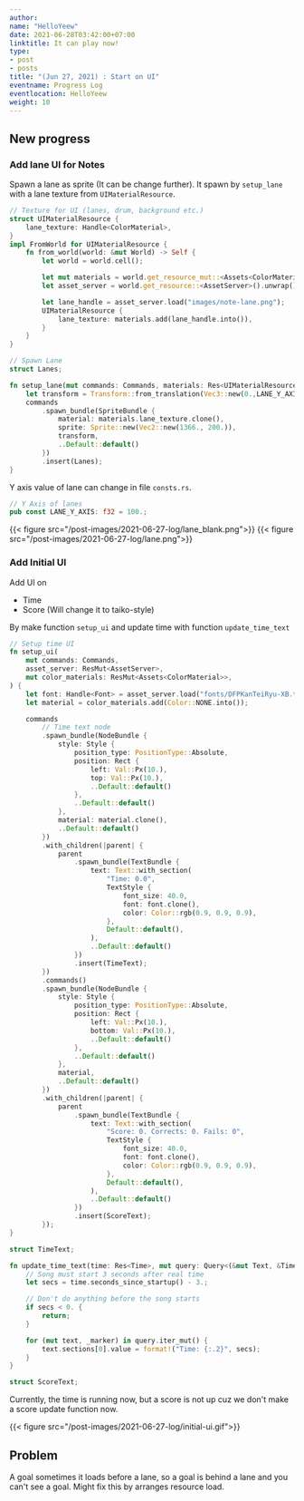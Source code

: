 ```yaml
---
author:
name: "HelloYeew"
date: 2021-06-28T03:42:00+07:00
linktitle: It can play now!
type:
- post
- posts
title: "(Jun 27, 2021) : Start on UI"
eventname: Progress Log
eventlocation: HelloYeew
weight: 10
---
```

## New progress

### Add lane UI for Notes

Spawn a lane as sprite (It can be change further). It spawn by `setup_lane` with a lane texture from `UIMaterialResource`.

```rust
// Texture for UI (lanes, drum, background etc.)
struct UIMaterialResource {
    lane_texture: Handle<ColorMaterial>,
}
impl FromWorld for UIMaterialResource {
    fn from_world(world: &mut World) -> Self {
        let world = world.cell();

        let mut materials = world.get_resource_mut::<Assets<ColorMaterial>>().unwrap();
        let asset_server = world.get_resource::<AssetServer>().unwrap();

        let lane_handle = asset_server.load("images/note-lane.png");
        UIMaterialResource {
            lane_texture: materials.add(lane_handle.into()),
        }
    }
}

// Spawn Lane
struct Lanes;

fn setup_lane(mut commands: Commands, materials: Res<UIMaterialResource>) {
    let transform = Transform::from_translation(Vec3::new(0.,LANE_Y_AXIS, 1.));
    commands
        .spawn_bundle(SpriteBundle {
            material: materials.lane_texture.clone(),
            sprite: Sprite::new(Vec2::new(1366., 200.)),
            transform,
            ..Default::default()
        })
        .insert(Lanes);
}
```

Y axis value of lane can change in file `consts.rs`.

```rust
// Y Axis of lanes
pub const LANE_Y_AXIS: f32 = 100.;
```

{{< figure src="/post-images/2021-06-27-log/lane_blank.png">}}
{{< figure src="/post-images/2021-06-27-log/lane.png">}}

### Add Initial UI

Add UI on
- Time
- Score (Will change it to taiko-style)

By make function `setup_ui` and update time with function `update_time_text`

```rust
// Setup time UI
fn setup_ui(
    mut commands: Commands,
    asset_server: ResMut<AssetServer>,
    mut color_materials: ResMut<Assets<ColorMaterial>>,
) {
    let font: Handle<Font> = asset_server.load("fonts/DFPKanTeiRyu-XB.ttf");
    let material = color_materials.add(Color::NONE.into());

    commands
        // Time text node
        .spawn_bundle(NodeBundle {
            style: Style {
                position_type: PositionType::Absolute,
                position: Rect {
                    left: Val::Px(10.),
                    top: Val::Px(10.),
                    ..Default::default()
                },
                ..Default::default()
            },
            material: material.clone(),
            ..Default::default()
        })
        .with_children(|parent| {
            parent
                .spawn_bundle(TextBundle {
                    text: Text::with_section(
                        "Time: 0.0",
                        TextStyle {
                            font_size: 40.0,
                            font: font.clone(),
                            color: Color::rgb(0.9, 0.9, 0.9),
                        },
                        Default::default(),
                    ),
                    ..Default::default()
                })
                .insert(TimeText);
        })
        .commands()
        .spawn_bundle(NodeBundle {
            style: Style {
                position_type: PositionType::Absolute,
                position: Rect {
                    left: Val::Px(10.),
                    bottom: Val::Px(10.),
                    ..Default::default()
                },
                ..Default::default()
            },
            material,
            ..Default::default()
        })
        .with_children(|parent| {
            parent
                .spawn_bundle(TextBundle {
                    text: Text::with_section(
                        "Score: 0. Corrects: 0. Fails: 0",
                        TextStyle {
                            font_size: 40.0,
                            font: font.clone(),
                            color: Color::rgb(0.9, 0.9, 0.9),
                        },
                        Default::default(),
                    ),
                    ..Default::default()
                })
                .insert(ScoreText);
        });
}

struct TimeText;

fn update_time_text(time: Res<Time>, mut query: Query<(&mut Text, &TimeText)>) {
    // Song must start 3 seconds after real time
    let secs = time.seconds_since_startup() - 3.;

    // Don't do anything before the song starts
    if secs < 0. {
        return;
    }

    for (mut text, _marker) in query.iter_mut() {
        text.sections[0].value = format!("Time: {:.2}", secs);
    }
}

struct ScoreText;
```

Currently, the time is running now, but a score is not up cuz we don't make a score update function now.

{{< figure src="/post-images/2021-06-27-log/initial-ui.gif">}}

## Problem

A goal sometimes it loads before a lane, so a goal is behind a lane and you can't see a goal. Might fix this by arranges resource load.